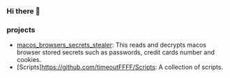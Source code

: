 ### Hi there 👋


### projects
- [macos_browsers_secrets_stealer](https://github.com/timeoutFFFF/macos_browsers_secrets_stealer): This reads and decrypts macos browser stored secrets such as passwords, credit cards number and cookies.
- [Scripts]https://github.com/timeoutFFFF/Scripts: A collection of scripts. 

<!--
**timeoutFFFF/timeoutFFFF** is a ✨ _special_ ✨ repository because its `README.md` (this file) appears on your GitHub profile.

Here are some ideas to get you started:

- 🔭 I’m currently working on ...
- 🌱 I’m currently learning ...
- 👯 I’m looking to collaborate on ...
- 🤔 I’m looking for help with ...
- 💬 Ask me about ...
- 📫 How to reach me: ...
- 😄 Pronouns: ...
- ⚡ Fun fact: ...
-->
